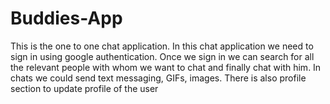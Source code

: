 # Buddies-App
This is the one to one chat application. In this chat application we need to sign in using google authentication. Once we sign in we can search for all the relevant people with whom we want to chat and finally chat with him. In chats we could send text messaging, GIFs, images. There is also profile section to update profile of the user
